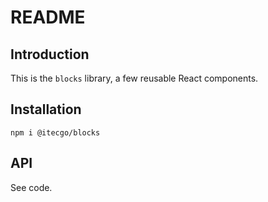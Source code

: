 # README

## Introduction

This is the `blocks` library, a few reusable React components.

## Installation

```shell script
npm i @itecgo/blocks
```

## API

See code.
